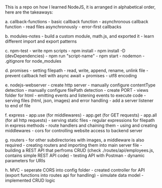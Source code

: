 This is a repo on how I learned NodeJS, it is arranged in alphabetical order, here are the takeaways:

a. callback-functions
	- basic callback function
	- asynchronous callback function
	- read files asynchronously
	- error-first callbacks

b. modules-notes
	- build a custom module, math.js, and exported it
	- learn different import and export patterns

c. npm-test
	- write npm scripts
	- npm install
	- npm install -D (devDependencies)
	- npm run "script-name"
	- npm start
	- nodemon
	- .gitignore for node_modules

d. promises
	- setting filepath
	- read, write, append, rename, unlink file
	- prevent callback hell with async await + promises
	- utf8 encoding

e. nodejs-webserver
	- create http server
	- manually configure contentType detection
	- manually configure filePath detection
	- create PORT
	- views folder for html
	- emitting events and listening events to execute code
	- serving files (html, json, images) and error handling
	- add a server listener to end of file

f. express
	- app.use (for middlewares)
	- app.get (for GET requests)
	- app.all (for all http requests)
	- serving static files
	- regular expressions for filepath in express methods
	- route handlers and chaining them
	- using and creating middlewares
	- cors for controlling website access to backend server

g. routers
	- for other subdirectories with images, a middleware is also required
	- creating routers and importing them into main server file
	- building a REST API that perfroms CRUD (check ./routes/api/employees.js, contains simple REST API code)
	- testing API with Postman
	- dynamic parameters for URIs

h. MVC
	- seperate CORS into config folder
	- created controller for API (export functions into routes api for handling)
	- simulate data model
	- implemented CRUD logic

